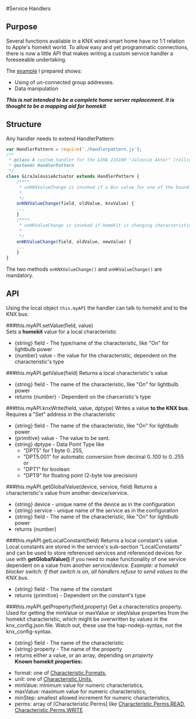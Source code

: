 #Service Handlers

## Purpose

Several functions available in a KNX wired smart home have no 1:1 relation to Apple's homekit world. To allow easy and yet programmatic connections, there is now a little API that makes writing a custom service handler a foreseeable undertaking.

The [example](https://github.com/snowdd1/homebridge-knx/blob/plugin-2.0/lib/addins/GiraJalousieActuator.js) I prepared shows:
- Using of un-connected group addresses.
- Data manipulation 
  
**_This is not intended to be a complete home server replacement. It is thought to be a mapping aid for homekit_**  

## Structure

Any handler needs to extend HandlerPattern:

```javascript
var HandlerPattern = require('./handlerpattern.js');
/**
 * @class A custom handler for the GIRA 216100 "Jalousie Aktor" (rolling shutter/blinds actuator)   
 * @extends HandlerPattern
 */
class GiraJalousieActuator extends HandlerPattern {
	/****
	 * onKNXValueChange is invoked if a Bus value for one of the bound addresses is received
	 * 
	 */
	onKNXValueChange(field, oldValue, knxValue) {
	...
	}
	/****
	 * onHKValueChange is invoked if HomeKit is changing characteristic values
	 * 
	 */
	onHKValueChange(field, oldValue, newValue) {
	...
	}
}
``` 
The two methods `onKNXValueChange()` and `onHKValueChange()` are mandatory.  

## API

Using the local object `this.myAPI` the handler can talk to homekit and to the KNX bus:

###this.myAPI.setValue(field, value)  
Sets a **homekit** value for a local characteristic
- {string} field - The type/name of the characteristic, like "On" for lightbulb power
- {number} value - the value for the characteristic, dependent on the characteristic's type

###this.myAPI.getValue(field)
Returns a local characteristic's value
- {string} field - The name of the characteristic, like "On" for lightbulb power
- returns {number} - Dependent on the charceristic's type
	 
###this.myAPI.knxWrite(field, value, dptype)
Writes a value **to the KNX bus**. Requires a "Set" address in the characteristic
- {string} field - The name of the characteristic, like "On" for lightbulb power
- {primitive} value - The value to be sent.
- {string} dptype - Data Point Type like 
  -  "DPT5" for 1 byte 0..255, 
  -  "DPT5.001" for automatic conversion from decimal 0..100 to 0..255 or 
  -  "DPT1" for boolean
  -  "DPT9" for floating point (2-byte low precision)


###this.myAPI.getGlobalValue(device, service, field)
Returns a characteristic's value from another device/service.
- {string} device - unique name of the device as in the configuration
- {string} service - unique name of the service as in the configuration
- {string} field - The name of the characteristic, like "On" for lightbulb power
- returns {number}


###this.myAPI.getLocalConstant(field)
Returns a local constant's value. Local constants are stored in the service's sub-section "LocalConstants" and can be used to store referenced services and referenced devices for use with **getGlobalValue()** if you need to make functionality of one service dependent on a value from another service/device. *Example: a homekit blocker switch: If that switch is on, all handlers refuse to send values to the KNX bus.*
- {string} field - The name of the constant
- returns {primitive} - Dependent on the constant's type  

###this.myAPI.getProperty(field,property)
Get a characteristics property. Used for getting the minValue or maxValue or stepValue properties from the homekit characteristic, which might be overwritten by values in the knx_config.json file. Watch out, these use the hap-nodejs-syntax, not the knx_config-syntax. 
- {string} field - The name of the characteristic
- {string} property - The name of the property
- returns either a value, or an array, depending on *property*  
**Known homekit properties:**  
* format: one of [Characteristic.Formats](https://github.com/KhaosT/HAP-NodeJS/blob/master/lib/Characteristic.js#L62),
*  unit: one of [Characteristic.Units](https://github.com/KhaosT/HAP-NodeJS/blob/master/lib/Characteristic.js#L78),
*  minValue: minimum value for numeric characteristics,
*  maxValue: maximum value for numeric characteristics,
*  minStep: smallest allowed increment for numeric characteristics,
*  perms: array of \[Characteristic.Perms\] like [Characteristic.Perms.READ, Characteristic.Perms.WRITE](https://github.com/KhaosT/HAP-NodeJS/blob/master/lib/Characteristic.js#L88)


